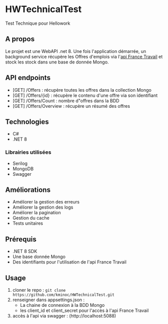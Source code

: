 # HWTechnicalTest
Test Technique pour Hellowork


## A propos
Le projet est une WebAPI .net 8. 
Une fois l'application démarrée, un background service récupère les Offres d'emplois via l'[api France Travail](https://api.francetravail.io/partenaire/offresdemploi/v2/offres/search) et stock les stock dans une base de donnée Mongo.

## API endpoints
- [GET] /Offers : récupère toutes les offres dans la collection Mongo
- [GET] /Offers/{id} : récupère le contenu d'une offre via son identifiant
- [GET] /Offers/Count : nombre d"offres dans la BDD
- [GET] /Offers/Overview : récupère un résumé des offres

## Technologies
- C#
- .NET 8

### Librairies utilisées
- Serilog
- MongoDB
- Swagger

## Améliorations
- Améliorer la gestion des erreurs
- Améliorer la gestion des logs
- Améliorer la pagination
- Gestion du cache
- Tests unitaires

## Prérequis
- .NET 8 SDK
- Une base donnée Mongo
- Des identifiants pour l'utilisation de l'api France Travail

## Usage
1. cloner le repo : `git clone https://github.com/kminoc/HWTechnicalTest.git` 
2. renseigner dans appsettings.json :
     - La chaine de connexion à la BDD Mongo
     - les client_id et client_secret pour l'accès à l'api France Travail
3. accès à l'api via swagger : (http://localhost:5088)
